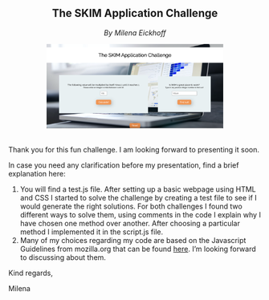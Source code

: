 # <h2 align="center">The SKIM Application Challenge</h3>
*<p align="center">By Milena Eickhoff</p>*

<div align="center"><img src="./SKIM_Challenge/css/img/SKIM_Challenge.png" width="70%" height="70%"></div>

<br>


Thank you for this fun challenge. I am looking forward to presenting it soon. 

In case you need any clarification before my presentation, find a brief explanation here:
1. You will find a test.js file. After setting up a basic webpage using HTML and CSS I started to solve the challenge by creating a test file to see if I would generate the right solutions. For both challenges I found two different ways to solve them, using comments in the code I explain why I have chosen one method over another. After choosing a particular method I implemented it in the script.js file.
2. Many of my choices regarding my code are based on the Javascript Guidelines from mozilla.org that can be found <a href="https://developer.mozilla.org/en-US/docs/MDN/Writing_guidelines/Writing_style_guide/Code_style_guide/JavaScript" target="_blank">here</a>. I’m looking forward to discussing about them.

Kind regards,

Milena
